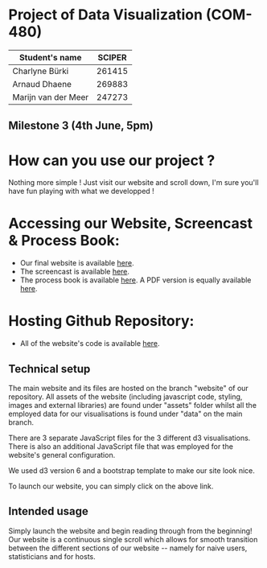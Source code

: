 # Project of Data Visualization (COM-480)

| Student's name | SCIPER |
| -------------- | ------ |
| Charlyne Bürki | 261415 |
| Arnaud Dhaene  | 269883 |
| Marijn van der Meer | 247273 |

## Milestone 3 (4th June, 5pm)

# How can you use our project ? 

Nothing more simple ! Just visit our website and scroll down, I'm sure you'll have fun playing with what we developped !

# Accessing our Website, Screencast & Process Book:

* Our final website is available [here](https://arnauddhaene.github.io/airbnb-visualized/).
* The screencast is available [here](https://youtu.be/YPW7INtsVQ0).
* The process book is available [here](https://docs.google.com/presentation/d/e/2PACX-1vR3lIwxF4JENsSGzBKgyljMQD1gPZVDIREuUVs-cf-JuzILeMPKcGmlflpbh8yjydpMUMgbZ0k_WIOn/pub?start=false&loop=true&delayms=15000&slide=id.p). A PDF version is equally available [here](https://github.com/com-480-data-visualization/data-visualization-project-2021-cam/blob/master/milestone3/process-book.pdf).  

# Hosting Github Repository:
* All of the website's code is available [here](https://github.com/arnauddhaene/airbnb-visualized/tree/website).

## Technical setup

The main website and its files are hosted on the branch "website" of our repository. All assets of the website (including javascript code, styling, images and external libraries) are found under "assets" folder whilst all the employed data for our visualisations is found under "data" on the main branch. 

There are 3 separate JavaScript files for the 3 different d3 visualisations. There is also an additional JavaScript file that was employed for the website's general configuration.

We used d3 version 6 and a bootstrap template to make our site look nice. 

To launch our website, you can simply click on the above link. 

## Intended usage

Simply launch the website and begin reading through from the beginning! Our website is a continuous single scroll which allows for smooth transition between the different sections of our website -- namely for naive users, statisticians and for hosts. 
